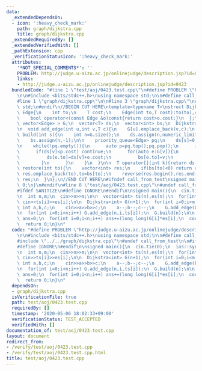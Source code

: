 ```yaml
---
data:
  _extendedDependsOn:
  - icon: ':heavy_check_mark:'
    path: graph/dijkstra.cpp
    title: graph/dijkstra.cpp
  _extendedRequiredBy: []
  _extendedVerifiedWith: []
  _pathExtension: cpp
  _verificationStatusIcon: ':heavy_check_mark:'
  attributes:
    '*NOT_SPECIAL_COMMENTS*': ''
    PROBLEM: http://judge.u-aizu.ac.jp/onlinejudge/description.jsp?id=0423
    links:
    - http://judge.u-aizu.ac.jp/onlinejudge/description.jsp?id=0423
  bundledCode: "#line 1 \"test/aoj/0423.test.cpp\"\n#define PROBLEM \"http://judge.u-aizu.ac.jp/onlinejudge/description.jsp?id=0423\"\
    \n\n#include <bits/stdc++.h>\nusing namespace std;\n\n#define call_from_test\n\
    #line 1 \"graph/dijkstra.cpp\"\n\n#line 3 \"graph/dijkstra.cpp\"\nusing namespace\
    \ std;\n#endif\n//BEGIN CUT HERE\ntemplate<typename T>\nstruct Dijkstra{\n  struct\
    \ Edge{\n    int to;\n    T cost;\n    Edge(int to,T cost):to(to),cost(cost){}\n\
    \    bool operator<(const Edge &o)const{return cost>o.cost;}\n  };\n\n  vector<\
    \ vector<Edge> > G;\n  vector<T> ds;\n  vector<int> bs;\n  Dijkstra(int n):G(n){}\n\
    \n  void add_edge(int u,int v,T c){\n    G[u].emplace_back(v,c);\n  }\n\n  void\
    \ build(int s){\n    int n=G.size();\n    ds.assign(n,numeric_limits<T>::max());\n\
    \    bs.assign(n,-1);\n\n    priority_queue<Edge> pq;\n    ds[s]=0;\n    pq.emplace(s,ds[s]);\n\
    \n    while(!pq.empty()){\n      auto p=pq.top();pq.pop();\n      int v=p.to;\n\
    \      if(ds[v]<p.cost) continue;\n      for(auto e:G[v]){\n        if(ds[e.to]>ds[v]+e.cost){\n\
    \          ds[e.to]=ds[v]+e.cost;\n          bs[e.to]=v;\n          pq.emplace(e.to,ds[e.to]);\n\
    \        }\n      }\n    }\n  }\n\n  T operator[](int k){return ds[k];}\n\n  vector<int>\
    \ restore(int to){\n    vector<int> res;\n    if(bs[to]<0) return res;\n    while(~to)\
    \ res.emplace_back(to),to=bs[to];\n    reverse(res.begin(),res.end());\n    return\
    \ res;\n  }\n};\n//END CUT HERE\n#ifndef call_from_test\nsigned main(){\n  return\
    \ 0;\n}\n#endif\n#line 8 \"test/aoj/0423.test.cpp\"\n#undef call_from_test\n\n\
    #ifdef SANITIZE\n#define IGNORE\n#endif\n\nsigned main(){\n  cin.tie(0);\n  ios::sync_with_stdio(0);\n\
    \n  int n,m;\n  cin>>n>>m;\n\n  vector<int> ts(n),es(n);\n  for(int i=0;i<n;i++)\
    \ cin>>ts[i]>>es[i];\n\n  Dijkstra<int> G(n+1);\n  for(int i=0;i<m;i++){\n   \
    \ int a,b,c;\n    cin>>a>>b>>c;\n    a--;b--;c--;\n    G.add_edge(b,a,c);\n  }\n\
    \n  for(int i=0;i<n;i++) G.add_edge(n,i,ts[i]);\n  G.build(n);\n\n  long long\
    \ ans=0;\n  for(int i=0;i<n;i++) ans+=(long long)G[i]*es[i];\n  cout<<ans<<endl;\n\
    \  return 0;\n}\n"
  code: "#define PROBLEM \"http://judge.u-aizu.ac.jp/onlinejudge/description.jsp?id=0423\"\
    \n\n#include <bits/stdc++.h>\nusing namespace std;\n\n#define call_from_test\n\
    #include \"../../graph/dijkstra.cpp\"\n#undef call_from_test\n\n#ifdef SANITIZE\n\
    #define IGNORE\n#endif\n\nsigned main(){\n  cin.tie(0);\n  ios::sync_with_stdio(0);\n\
    \n  int n,m;\n  cin>>n>>m;\n\n  vector<int> ts(n),es(n);\n  for(int i=0;i<n;i++)\
    \ cin>>ts[i]>>es[i];\n\n  Dijkstra<int> G(n+1);\n  for(int i=0;i<m;i++){\n   \
    \ int a,b,c;\n    cin>>a>>b>>c;\n    a--;b--;c--;\n    G.add_edge(b,a,c);\n  }\n\
    \n  for(int i=0;i<n;i++) G.add_edge(n,i,ts[i]);\n  G.build(n);\n\n  long long\
    \ ans=0;\n  for(int i=0;i<n;i++) ans+=(long long)G[i]*es[i];\n  cout<<ans<<endl;\n\
    \  return 0;\n}\n"
  dependsOn:
  - graph/dijkstra.cpp
  isVerificationFile: true
  path: test/aoj/0423.test.cpp
  requiredBy: []
  timestamp: '2020-05-06 18:02:33+09:00'
  verificationStatus: TEST_ACCEPTED
  verifiedWith: []
documentation_of: test/aoj/0423.test.cpp
layout: document
redirect_from:
- /verify/test/aoj/0423.test.cpp
- /verify/test/aoj/0423.test.cpp.html
title: test/aoj/0423.test.cpp
---
```

